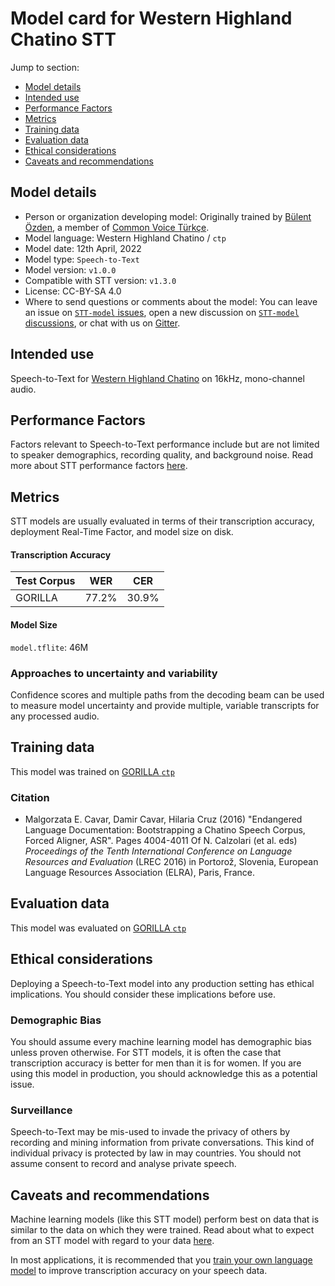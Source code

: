 # Model card for Western Highland Chatino STT

Jump to section:

- [Model details](#model-details)
- [Intended use](#intended-use)
- [Performance Factors](#performance-factors)
- [Metrics](#metrics)
- [Training data](#training-data)
- [Evaluation data](#evaluation-data)
- [Ethical considerations](#ethical-considerations)
- [Caveats and recommendations](#caveats-and-recommendations)

## Model details

- Person or organization developing model: Originally trained by [Bülent Özden](https://twitter.com/bulentozden), a member of [Common Voice Türkçe](https://twitter.com/CVTurkce).
- Model language: Western Highland Chatino / `ctp`
- Model date: 12th April, 2022
- Model type: `Speech-to-Text`
- Model version: `v1.0.0`
- Compatible with  STT version: `v1.3.0`
- License: CC-BY-SA 4.0
- Where to send questions or comments about the model: You can leave an issue on [`STT-model` issues](https://github.com/coqui-ai/STT-models/issues), open a new discussion on [`STT-model` discussions](https://github.com/coqui-ai/STT-models/discussions), or chat with us on [Gitter](https://gitter.im/coqui-ai/).

## Intended use

Speech-to-Text for [Western Highland Chatino](https://en.wikipedia.org/wiki/https://en.wikipedia.org/wiki/Highland_Chatino) on 16kHz, mono-channel audio.

## Performance Factors

Factors relevant to Speech-to-Text performance include but are not limited to speaker demographics, recording quality, and background noise. Read more about STT performance factors [here](https://stt.readthedocs.io/en/latest/DEPLOYMENT.html#how-will-a-model-perform-on-my-data).

## Metrics

STT models are usually evaluated in terms of their transcription accuracy, deployment Real-Time Factor, and model size on disk.

#### Transcription Accuracy

|Test Corpus|WER|CER|
|-----------|---|---|
|GORILLA |77.2\%|30.9\%|

#### Model Size

`model.tflite`: 46M

### Approaches to uncertainty and variability

Confidence scores and multiple paths from the decoding beam can be used to measure model uncertainty and provide multiple, variable transcripts for any processed audio.

## Training data

This model was trained on [GORILLA `ctp`](https://gorilla.linguistlist.org/code/ctp/)

### Citation

* Malgorzata E. Cavar, Damir Cavar, Hilaria Cruz (2016) "Endangered Language Documentation: Bootstrapping a Chatino Speech Corpus, Forced Aligner, ASR". Pages 4004-4011 Of N. Calzolari (et al. eds) *Proceedings of the Tenth International Conference on Language Resources and Evaluation* (LREC 2016) in Portorož, Slovenia, European Language Resources Association (ELRA), Paris, France. 

## Evaluation data

This model was evaluated on [GORILLA `ctp`](https://gorilla.linguistlist.org/code/ctp/)

## Ethical considerations

Deploying a Speech-to-Text model into any production setting has ethical implications. You should consider these implications before use.

### Demographic Bias

You should assume every machine learning model has demographic bias unless proven otherwise. For STT models, it is often the case that transcription accuracy is better for men than it is for women. If you are using this model in production, you should acknowledge this as a potential issue.

### Surveillance

Speech-to-Text may be mis-used to invade the privacy of others by recording and mining information from private conversations. This kind of individual privacy is protected by law in may countries. You should not assume consent to record and analyse private speech.

## Caveats and recommendations

Machine learning models (like this STT model) perform best on data that is similar to the data on which they were trained. Read about what to expect from an STT model with regard to your data [here](https://stt.readthedocs.io/en/latest/DEPLOYMENT.html#how-will-a-model-perform-on-my-data). 

In most applications, it is recommended that you [train your own language model](https://stt.readthedocs.io/en/latest/LANGUAGE_MODEL.html) to improve transcription accuracy on your speech data.
